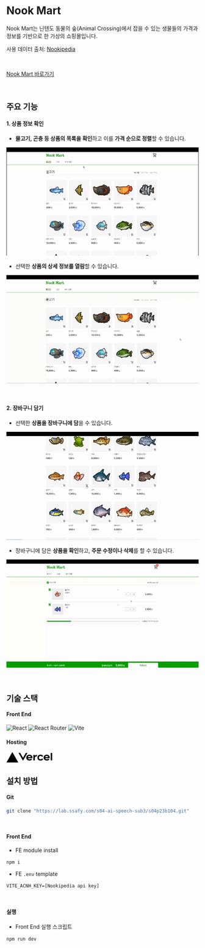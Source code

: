 # Nook Mart

Nook Mart는 닌텐도 동물의 숲(Animal Crossing)에서 잡을 수 있는 생물들의 가격과 정보를 기반으로 한 가상의 쇼핑몰입니다.

사용 데이터 출처: [Nookipedia](https://api.nookipedia.com/doc)

<br>

[Nook Mart 바로가기](https://nook-mart.vercel.app/)

<br>

## 주요 기능

#### 1. 상품 정보 확인

- **물고기, 곤충 등 상품의 목록을 확인**하고 이를 **가격 순으로 정렬**할 수 있습니다.

![](./images/cate1.gif)

- 선택한 **상품의 상세 정보를 열람**할 수 있습니다.

![](./images/cate2.gif)

<br>

#### 2. 장바구니 담기

- 선택한 **상품을 장바구니에 담**을 수 있습니다.

![](./images/cart1.gif)

- 장바구니에 담은 **상품을 확인**하고, **주문 수정이나 삭제**를 할 수 있습니다.

![](./images/cart2.gif)

<br>



## 기술 스택

#### Front End

![React](https://img.shields.io/badge/React-18.2.0-61DAFB?Style=flat&logo=React&logoColor=61DAFB) ![React Router](https://img.shields.io/badge/React_router-^18.2.0-CA4245?Style=flat&logo=React-Router&logoColor=CA4245) ![Vite](https://img.shields.io/badge/Vite-^4.4.5-646CFF?Style=flat&logo=Vite&logoColor=646CFF)



#### Hosting

<img src="./images/vercel.png" style="width:120px; margin-left:0;" />



## 설치 방법

#### Git

```bash
git clone "https://lab.ssafy.com/s04-ai-speech-sub3/s04p23b104.git"
```

<br>

#### Front End

* FE module install

```bash
npm i
```

* FE `.env` template

```
VITE_ACNH_KEY=[Nookipedia api key]
```

<br>

#### 실행

* Front End 실행 스크립트

```bash
npm run dev
```

<br>